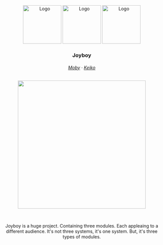 
<div align="center">
  <div class="image-container">
    <img src="https://raw.githubusercontent.com/catppuccin/catppuccin/main/assets/logos/exports/1544x1544_circle.png" width="120" alt="Logo"/>
    <img src="https://raw.githubusercontent.com/catppuccin/catppuccin/main/assets/logos/exports/1544x1544_circle.png" width="120" alt="Logo"/>
    <img src="https://raw.githubusercontent.com/catppuccin/catppuccin/main/assets/logos/exports/1544x1544_circle.png" width="120" alt="Logo"/>
  </div>
  <h3 align="center">Joyboy</h3>
</div>


<h6 align="center">
  <a href="https://github.com/sekisaii/joyboy/tree/main/client/src/moby">Moby</a>
  ·
  <a href="https://github.com/sekisaii/joyboy/tree/main/client/src/keiko">Keiko</a>
</h6>

<p align="center">
  <img src="https://raw.githubusercontent.com/catppuccin/catppuccin/main/assets/palette/macchiato.png" width="400" />
</p>

<p align="center">
</p>
&nbsp;

<p align="center">
  Joyboy is a huge project. Containing three modules. Each appleaing to a different audience. It's not three systems, it's one system. But, it's three types of modules.
</p>

